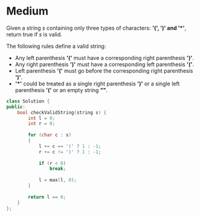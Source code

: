 # Medium

Given a string $s$ containing only three types of characters: **'(', ')' and '*'**, return true if $s$ is valid.

The following rules define a valid string:

- Any left parenthesis **'('** must have a corresponding right parenthesis **')'**.
- Any right parenthesis **')'** must have a corresponding left parenthesis **'('**.
- Left parenthesis **'('** must go before the corresponding right parenthesis **')'**.
- **'*'** could be treated as a single right parenthesis **')'** or a single left parenthesis **'('** or an empty string **""**.

```cpp
class Solution {
public:
    bool checkValidString(string s) {
        int l = 0;
        int r = 0;
        
        for (char c : s)
        {
            l += c == '(' ? 1 : -1;
            r += c != ')' ? 1 : -1;
            
            if (r < 0)
                break;
            
            l = max(l, 0);
        }
        
        return l == 0;
    }
};
```
